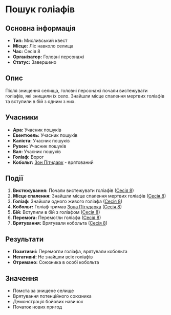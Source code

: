 # Пошук голіафів

## Основна інформація
- **Тип:** Мисливський квест
- **Місце:** Ліс навколо селища
- **Час:** Сесія 8
- **Організатор:** Головні персонажі
- **Статус:** Завершено

## Опис
Після знищення селища, головні персонажі почали вистежувати голіафів, які знищили їх село. Знайшли місце спалення мертвих голіафів та вступили в бій з одним з них.

## Учасники
- **Ара:** Учасник пошуків
- **Евентюель:** Учасник пошуків
- **Каліста:** Учасник пошуків
- **Рувен:** Учасник пошуків
- **Вал:** Учасник пошуків
- **Голіаф:** Ворог
- **Кобольт:** [Зон Пітчдарк](Зон_Пітчдарк.md) - врятований

## Події
1. **Вистежування:** Почали вистежувати голіафів ([Сесія 8](Notes/Сесія_8.md))
2. **Місце спалення:** Знайшли місце спалення мертвих голіафів ([Сесія 8](Notes/Сесія_8.md))
3. **Голіаф:** Знайшли одного живого голіафа ([Сесія 8](Notes/Сесія_8.md))
4. **Кобольт:** Голіаф тримав [Зона Пітчдарка](Зон_Пітчдарк.md) ([Сесія 8](Notes/Сесія_8.md))
5. **Бій:** Вступили в бій з голіафом ([Сесія 8](Notes/Сесія_8.md))
6. **Перемога:** Перемогли голіафа ([Сесія 8](Notes/Сесія_8.md))
7. **Врятування:** Врятували кобольта ([Сесія 8](Notes/Сесія_8.md))

## Результати
- **Позитивні:** Перемогли голіафа, врятували кобольта
- **Негативні:** Не знайшли всіх голіафів
- **Отримано:** Союзника в особі кобольта

## Значення
- Помста за знищене селище
- Врятування потенційного союзника
- Демонстрація бойових навичок
- Початок нових пригод
